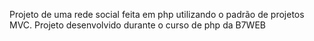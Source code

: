 Projeto de uma rede social feita em php utilizando o padrão de projetos MVC. Projeto desenvolvido durante o curso de php da B7WEB
